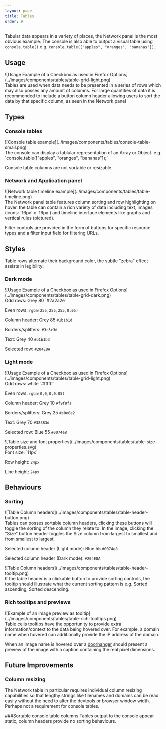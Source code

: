 ```yaml
---
layout: page
title: Tables
order: 9
---
```


Tabular data appears in a variety of places, the Network panel is the most obvious example. The console is also able to output a visual table using `console.table()` e.g. `console.table(["apples", "oranges", "bananas"]);`

## Usage

<div class="grid-2" markdown="1">
![Usage Example of a Checkbox as used in Firefox Options](../images/components/tables/table-grid-light.png)

<div markdown="1">
Tables are used when data needs to be presented in a series of rows which may also posses any amount of columns. For large quantities of data it is recommended to include a button column header allowing users to sort the data by that specific column, as seen in the Network panel
</div>
</div>


## Types

### Console tables

<div class="grid-2" markdown="1">
![Console table example](../images/components/tables/console-table-small.png)

<div markdown="1">
The console can display a tablular representation of an Array or Object. e.g. `console.table(["apples", "oranges", "bananas"]);`

Console table columns are not sortable or resizable.
</div>
</div>

### Network and Application panel
    
<div class="grid-2" markdown="1">
![Network table timeline example](../images/components/tables/table-timeline.png)

<div markdown="1">
The Network panel table features column sorting and row highlighting on hover. the table can contain a rich variety of data including text, images (icons: `16px` x `16px`) and timeline interface elements like graphs and vertical rules (pictured).

Filter controls are provided in the form of buttons for specific resource types and a filter input field for filtering URLs.
</div>
</div>

## Styles

Table rows alternate their background color, the subtle "zebra" effect assists in legibility:

### Dark mode
<div class="grid-2" markdown="1">
![Usage Example of a Checkbox as used in Firefox Options](../images/components/tables/table-grid-dark.png)

<div markdown="1">
Odd rows: Grey 80 `#2a2a2e`

Even rows: `rgba(255,255,255,0.05)`

Column header: Grey 85 `#1b1b1d`

Borders/splitters: `#3c3c3d`

Text: Grey 40 `#b1b1b3`

Selected row: `#204E8A`
</div>
</div>

### Light mode
<div class="grid-2" markdown="1">
![Usage Example of a Checkbox as used in Firefox Options](../images/components/tables/table-grid-light.png)

<div markdown="1">
Odd rows: white `#ffffff`

Even rows: `rgba(0,0,0,0.05)`

Column header: Grey 10 `#f9f9fa`

Borders/splitters: Grey 25 `#e0e0e2`

Text: Grey 70 `#38383d`

Selected row: Blue 55 `#0074e8`
</div>
</div>


<div class="grid-2" markdown="1">
![Table size and font properties](../images/components/tables/table-size-properties.svg)
<div markdown="1">
Font size: `11px`

Row height: `24px`

Line height: `24px`
</div>
</div>

## Behaviours

### Sorting
<div class="grid-2" markdown="1">
![Table Column headers](../images/components/tables/table-header-button.png)

<div markdown="1">
Tables can posses sortable column headers, clicking these buttons will toggle the sorting of the column they relate to. In the image, clicking the "Size" button header toggles the Size column from largest to smallest and from smallest to largest.

Selected column header (Light mode): Blue 55 `#0074e8`

Selected column header (Dark mode): `#204E8A`
</div>
</div>

<div class="grid-2" markdown="1">
![Table Column headers](../images/components/tables/table-header-tooltip.png)

<div markdown="1">
If the table header is a clickable button to provide sorting controls, the tooltip should illustrate what the current sorting pattern is e.g. Sorted ascending, Sorted descending. 
</div>
</div>

### Rich tooltips and previews

<div class="grid-2" markdown="1">
![Example of an image preview as tooltip](../images/components/tables/table-rich-tooltips.png)

<div markdown="1">
Table cells tooltips have the opportunity to provide extra information/context to the data being hovered over. For example, a domain name when hovered can additionally provide the IP address of the domain.

When an image name is hovered over a [doorhanger](./doorhangers) should present a preview of the image with a caption containing the real pixel dimensions.

</div>
</div>

## Future Improvements

### Column resizing
The Network table in particular requires individual column resizing capabilities so that lengthy strings like filenames and domains can be read easily without the need to alter the devtools or browser window width. 
Perhaps not a requirement for console tables.

###Sortable console table columns
Tables output to the console appear static, column headers provide no sorting behaviours. 